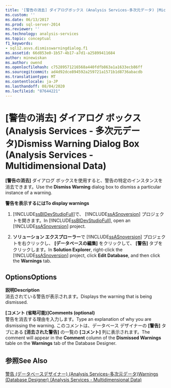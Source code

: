 ```yaml
---
title: '[警告の消去] ダイアログボックス (Analysis Services-多次元データ) |Microsoft Docs'
ms.custom: ''
ms.date: 06/13/2017
ms.prod: sql-server-2014
ms.reviewer: ''
ms.technology: analysis-services
ms.topic: conceptual
f1_keywords:
- sql12.asvs.dismisswarningdialog.f1
ms.assetid: 66d853e0-1b57-4b17-a7d1-a25899411684
author: minewiskan
ms.author: owend
ms.openlocfilehash: c75289571216568a440fdfb863a1a1633ecb86ff
ms.sourcegitcommit: ad4d92dce894592a259721a1571b1d8736abacdb
ms.translationtype: MT
ms.contentlocale: ja-JP
ms.lasthandoff: 08/04/2020
ms.locfileid: "87644221"
---
```

# <a name="dismiss-warning-dialog-box-analysis-services---multidimensional-data"></a><span data-ttu-id="f9313-102">[警告の消去] ダイアログ ボックス (Analysis Services - 多次元データ)</span><span class="sxs-lookup"><span data-stu-id="f9313-102">Dismiss Warning Dialog Box (Analysis Services - Multidimensional Data)</span></span>
  <span data-ttu-id="f9313-103">**[警告の消去]** ダイアログ ボックスを使用すると、警告の特定のインスタンスを消去できます。</span><span class="sxs-lookup"><span data-stu-id="f9313-103">Use the **Dismiss Warning** dialog box to dismiss a particular instance of a warning.</span></span>  
  
 <span data-ttu-id="f9313-104">**警告を表示するには**</span><span class="sxs-lookup"><span data-stu-id="f9313-104">**To display warnings**</span></span>  
  
1.  <span data-ttu-id="f9313-105">[!INCLUDE[ssBIDevStudioFull](../includes/ssbidevstudiofull-md.md)]で、 [!INCLUDE[ssASnoversion](../includes/ssasnoversion-md.md)] プロジェクトを開きます。</span><span class="sxs-lookup"><span data-stu-id="f9313-105">In [!INCLUDE[ssBIDevStudioFull](../includes/ssbidevstudiofull-md.md)], open an [!INCLUDE[ssASnoversion](../includes/ssasnoversion-md.md)] project.</span></span>  
  
2.  <span data-ttu-id="f9313-106">**ソリューション エクスプローラー**で [!INCLUDE[ssASnoversion](../includes/ssasnoversion-md.md)] プロジェクトを右クリックし、 **[データベースの編集]** をクリックして、 **[警告]** タブをクリックします。</span><span class="sxs-lookup"><span data-stu-id="f9313-106">In **Solution Explorer**, right-click the [!INCLUDE[ssASnoversion](../includes/ssasnoversion-md.md)] project, click **Edit Database**, and then click the **Warnings** tab.</span></span>  
  
## <a name="options"></a><span data-ttu-id="f9313-107">Options</span><span class="sxs-lookup"><span data-stu-id="f9313-107">Options</span></span>  
 <span data-ttu-id="f9313-108">**説明**</span><span class="sxs-lookup"><span data-stu-id="f9313-108">**Description**</span></span>  
 <span data-ttu-id="f9313-109">消去されている警告が表示されます。</span><span class="sxs-lookup"><span data-stu-id="f9313-109">Displays the warning that is being dismissed.</span></span>  
  
 <span data-ttu-id="f9313-110">**[コメント (省略可能)]**</span><span class="sxs-lookup"><span data-stu-id="f9313-110">**Comments (optional)**</span></span>  
 <span data-ttu-id="f9313-111">警告を消去する理由を入力します。</span><span class="sxs-lookup"><span data-stu-id="f9313-111">Type an explanation of why you are dismissing the warning.</span></span> <span data-ttu-id="f9313-112">このコメントは、データベース デザイナーの **[警告]** タブにある **[消去された警告]** の一覧の **[コメント]** 列に表示されます。</span><span class="sxs-lookup"><span data-stu-id="f9313-112">The comment will appear in the **Comment** column of the **Dismissed Warnings** table on the **Warnings** tab of the Database Designer.</span></span>  
  
## <a name="see-also"></a><span data-ttu-id="f9313-113">参照</span><span class="sxs-lookup"><span data-stu-id="f9313-113">See Also</span></span>  
 [<span data-ttu-id="f9313-114">警告 &#40;データベースデザイナー&#41; &#40;Analysis Services-多次元データ&#41;</span><span class="sxs-lookup"><span data-stu-id="f9313-114">Warnings &#40;Database Designer&#41; &#40;Analysis Services - Multidimensional Data&#41;</span></span>](warnings-database-designer-analysis-services-multidimensional-data.md)  
  
  
